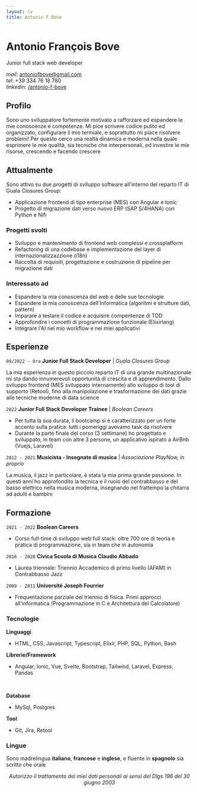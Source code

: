 ```yaml
---
layout: cv
title: Antonio F Bove
---
```

# Antonio François Bove
Junior full stack web developer

<div id="webaddress" class="contact-info">
    <!-- BUG: non manda la mail -->
    <!-- <ion-icon name="at-outline"></ion-icon> <a href="antoniofbove@gmail.com">antoniofbove@gmail.com</a> -->
    <!-- | <a href="http://en.wikipedia.org/wiki/Isaac_Newton">My wikipedia page</a> -->
    <!-- TODO: more contact info: location, tel, linkedin/github -->
    <!-- add icons -->
    <div><em>mail</em>: <a href="mailto:antoniofbove@gmail.com">antoniofbove@gmail.com</a></div>
    <div><em>tel</em>: +39 334 76 18 780</div>
    <div><em>linkedin</em>: <a href="https://www.linkedin.com/in/antonio-f-bove/">/antonio-f-bove</a></div>
    <!-- <div><em>github</em>: <a href="https://github.com/antonio-f-bove">/antonio-f-bove</a></div> -->
</div>

## Profilo

<!-- Ad un anno dall'inizio della mia prima esperienza professionale nel mondo del software sono alla ricerca di una realtà dove continuare ad imparare e a produrre software di qualità. Durante questo periodo ho potuto dimostrare le mie capacità in diversi ambiti:  -->


Sono uno sviluppatore fortemente motivato a rafforzare ed espandere le mie conoscenze e competenze. Mi pice scrivere codice pulito ed organizzato, configurare il mio termiale, e  soprattutto mi piace risolvere problemi! Per questo cerco una realtà dinamica e moderna nella quale esprimere le mie qualità, sia tecniche che interpersonali, ed investire le mie risorse, crescendo e facendo crescere


## Attualmente

Sono attivo su due progetti di sviluppo software all'interno del reparto IT di Guala Closures Group:
- Applicazione frontend di tipo enterprise (MES) con Angular e Ionic
- Progetto di migrazione dati verso nuovo ERP (SAP S/4HANA) con Python e Nifi


### Progetti svolti

<!-- - Progettazione e sviluppo di una applicazione fullstack (scopo didattico)  -->
- Sviluppo e mantenimento di frontend web complessi e crossplatform
- Refactoring di una codebase e implementazione del layer di internazionalizzazzione (i18n)
- Raccolta di requisiti, progettazione e costruzione di pipeline per migrazione dati


### Interessato ad

- Espandere la mia conoscenza del web e delle sue tecnologie
- Espandere la mia conoscenza dell'Informatica (algoritmi e strutture dati, pattern)
- Imparare a testare il codice e acquisire compentenze di TDD
- Approfondire i concetti di programmazione funzionale (Elixirlang)
- Integrare l'AI nel mio workflow e nei miei applicativi 


## Esperienze

`09/2022 - Ora`
**Junior Full Stack Developer** | *Guala Closures Group*

La mia esperienza in questo piccolo reparto IT di una grande multinazionale mi sta dando innumerevoli opportunità di crescita e di apprendimento. Dallo sviluppo frontend (MES sviluppato internamente) allo sviluppo di tool di supporto (Retool), fino alla manipolazione e trasformazione dei dati grazie alle tecniche moderne di data science

`2022`
**Junior Full Stack Developer Trainee** | *Boolean Careers*

- Per tutta la sua durata, il bootcamp si è caratterizzato per un forte accento sulla pratica: tutti i pomeriggi avevamo task da risolvere
- Durante la parte finale del corso (3 settimane) ho progettato e sviluppato, in team con altre 3 persone, un applicativo ispirato a AirBnb (Vuejs, Laravel)

`2012 - 2021`
**Musicista - Insegnate di musica** | *Associazione PlayNow, in proprio*

La musica, il jazz in particolare, è stata la mia prima grande passione. In questi anni ho approfondito la tecnica e il ruolo del contrabbasso e del basso elettrico nella musica moderna, insegnando nel frattempo la chitarra ad adulti e bambini


## Formazione

`2021 - 2022`
**Boolean Careers**

- Corso full-time di sviluppo web full stack: oltre 700 ore di teoria e pratica di programmazione, sia in team che in autonomia

`2016 - 2020`
**Civica Scuola di Musica Claudio Abbado**

- Laurea triennale: Triennio Accademico di primo livello (AFAM) in Contrabbasso Jazz

`2009 - 2011`
**Université Joseph Fourrier**

- Frequentazione parziale del triennio di fisica. Primi approcci all'informatica (Programmazione in C e Architettura del Calcolatore)


### Tecnologie

**Linguaggi** 
- HTML, CSS, Javascript, Typescript, Elixir, PHP, SQL, Python, Bash

**Librerie/Framework**
- Angular, Ionic, Vue, Svelte, Bootstrap, Tailwind, Laravel, Express, Pandas

<br>

**Database**
- MySql, Postgres

**Tool**
- Git, Jira, Retool


### Lingue

Sono madrelingua **italiano**, **francese** e **inglese**, e fluente in **spagnolo** sia scritto che orale

<div style="text-align: center; margin-top: .5rem; font-style: italic">Autorizzo il trattamento dei miei dati personali ai sensi del Dlgs 196 del 30 giugno 2003</div>
